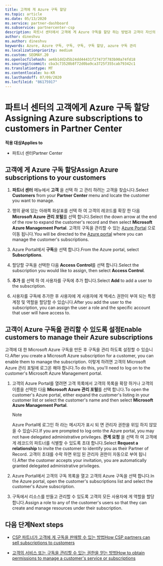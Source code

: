 ```yaml
---
title: 고객에 게 Azure 구독 할당
ms.topic: article
ms.date: 05/13/2020
ms.service: partner-dashboard
ms.subservice: partnercenter-csp
description: 파트너 센터에서 고객에 게 Azure 구독을 할당 하는 방법과 고객이 자신의 구독을 관리 하도록 설정 하는 방법을 알아봅니다.
author: dineshvu
ms.author: dineshvu
keywords: Azure, Azure 구독, 구독, 구독, 구독 할당, azure 구독 관리
ms.localizationpriority: medium
ms.custom: SEOMAY.20
ms.openlocfilehash: ae6b1dd2d5b24dd44431f27473f783b90a74fd18
ms.sourcegitcommit: cba3c73520b8f72d0ba9ca3725f355cab79342c1
ms.translationtype: MT
ms.contentlocale: ko-KR
ms.lasthandoff: 07/09/2020
ms.locfileid: "86175917"
---
```

# <a name="assigning-azure-subscriptions-to-customers-in-partner-center"></a><span data-ttu-id="6e9de-104">파트너 센터의 고객에게 Azure 구독 할당</span><span class="sxs-lookup"><span data-stu-id="6e9de-104">Assigning Azure subscriptions to customers in Partner Center</span></span>

<span data-ttu-id="6e9de-105">**적용 대상**</span><span class="sxs-lookup"><span data-stu-id="6e9de-105">**Applies to**</span></span>

- <span data-ttu-id="6e9de-106">파트너 센터</span><span class="sxs-lookup"><span data-stu-id="6e9de-106">Partner Center</span></span>

## <a name="assign-azure-subscriptions-to-your-customers"></a><span data-ttu-id="6e9de-107">고객에 게 Azure 구독 할당</span><span class="sxs-lookup"><span data-stu-id="6e9de-107">Assign Azure subscriptions to your customers</span></span>

1. <span data-ttu-id="6e9de-108">**파트너 센터** 메뉴에서 **고객** 을 선택 하 고 관리 하려는 고객을 찾습니다.</span><span class="sxs-lookup"><span data-stu-id="6e9de-108">Select **Customers** from your **Partner Center** menu and locate the customer you want to manage.</span></span>

2. <span data-ttu-id="6e9de-109">행의 끝에 있는 아래쪽 화살표를 선택 하 여 고객의 레코드를 확장 한 다음 **Microsoft Azure 관리 포털**를 선택 합니다.</span><span class="sxs-lookup"><span data-stu-id="6e9de-109">Select the down arrow at the end of the row to expand the customer's record and then select **Microsoft Azure Management Portal**.</span></span> <span data-ttu-id="6e9de-110">고객의 구독을 관리할 수 있는 [Azure Portal](https://portal.azure.com/) 으로 이동 됩니다.</span><span class="sxs-lookup"><span data-stu-id="6e9de-110">You will be directed to the [Azure portal](https://portal.azure.com/) where you can manage the customer's subscriptions.</span></span>

3. <span data-ttu-id="6e9de-111">Azure Portal에서 **구독**을 선택 합니다.</span><span class="sxs-lookup"><span data-stu-id="6e9de-111">From the Azure portal, select **Subscriptions**.</span></span>

4. <span data-ttu-id="6e9de-112">할당할 구독을 선택한 다음 **Access Control**를 선택 합니다.</span><span class="sxs-lookup"><span data-stu-id="6e9de-112">Select the subscription you would like to assign, then select **Access Control**.</span></span>

5. <span data-ttu-id="6e9de-113">**추가** 를 선택 하 여 사용자를 구독에 추가 합니다.</span><span class="sxs-lookup"><span data-stu-id="6e9de-113">Select **Add** to add a user to the subscription.</span></span> 

6. <span data-ttu-id="6e9de-114">사용자를 구독에 추가한 후 사용자에 게 사용자에 게 액세스 권한이 부여 되는 특정 계정 및 역할을 할당할 수 있습니다.</span><span class="sxs-lookup"><span data-stu-id="6e9de-114">After you add the user to the subscription, you can assign the user a role and the specific account that user will have access to.</span></span>

## <a name="enable-customers-to-manage-their-azure-subscriptions"></a><span data-ttu-id="6e9de-115">고객이 Azure 구독을 관리할 수 있도록 설정</span><span class="sxs-lookup"><span data-stu-id="6e9de-115">Enable customers to manage their Azure subscriptions</span></span>

<span data-ttu-id="6e9de-116">고객에 대 한 Microsoft Azure 구독을 만든 후 구독을 관리 하도록 설정할 수 있습니다.</span><span class="sxs-lookup"><span data-stu-id="6e9de-116">After you create a Microsoft Azure subscription for a customer, you can enable them to manage the subscription.</span></span> <span data-ttu-id="6e9de-117">이렇게 하려면 고객의 Microsoft Azure 관리 포털에 로그온 해야 합니다.</span><span class="sxs-lookup"><span data-stu-id="6e9de-117">To do this, you'll need to log on to the customer's Microsoft Azure Management portal.</span></span> 

1. <span data-ttu-id="6e9de-118">고객의 Azure Portal를 열려면 고객 목록에서 고객의 목록을 확장 하거나 고객의 이름을 선택한 다음 **Microsoft Azure 관리 포털**를 선택 합니다.</span><span class="sxs-lookup"><span data-stu-id="6e9de-118">To open the customer's Azure portal, either expand the customer's listing in your customer list or select the customer's name and then select **Microsoft Azure Management Portal**.</span></span>

   > [!NOTE]  
   > <span data-ttu-id="6e9de-119">Azure Portal에 로그인 하 라는 메시지가 표시 되 면 관리자 권한을 위임 하지 않았을 수 있습니다.</span><span class="sxs-lookup"><span data-stu-id="6e9de-119">If you are prompted to log onto the Azure portal, you may not have delegated administrative privileges.</span></span> <span data-ttu-id="6e9de-120">**관계 요청** 을 선택 하 여 고객에 게 레코드의 파트너를 식별할 수 있도록 초대 합니다.</span><span class="sxs-lookup"><span data-stu-id="6e9de-120">Select **Request a relationship** to invite the customer to identify you as their Partner of Record.</span></span> <span data-ttu-id="6e9de-121">고객이 초대를 수락 하면 위임 된 관리자 권한이 자동으로 부여 됩니다.</span><span class="sxs-lookup"><span data-stu-id="6e9de-121">After the customer accepts your invitation, you are automatically granted delegated administrative privileges.</span></span>

2. <span data-ttu-id="6e9de-122">Azure Portal에서 고객의 구독 목록을 열고 고객의 Azure 구독을 선택 합니다.</span><span class="sxs-lookup"><span data-stu-id="6e9de-122">In the Azure portal, open the customer's subscriptions list and select the customer's Azure subscription.</span></span>

3. <span data-ttu-id="6e9de-123">구독에서 리소스를 만들고 관리할 수 있도록 고객의 모든 사용자에 게 역할을 할당 합니다.</span><span class="sxs-lookup"><span data-stu-id="6e9de-123">Assign a role to any of the customer's users so that they can create and manage resources under their subscription.</span></span>

## <a name="next-steps"></a><span data-ttu-id="6e9de-124">다음 단계</span><span class="sxs-lookup"><span data-stu-id="6e9de-124">Next steps</span></span>

- [<span data-ttu-id="6e9de-125">CSP 파트너가 고객에 게 구독을 판매할 수 있는 방법</span><span class="sxs-lookup"><span data-stu-id="6e9de-125">How CSP partners can sell subscriptions to customers</span></span>](customer-subscriptions.md)

- [<span data-ttu-id="6e9de-126">고객의 서비스 또는 구독을 관리할 수 있는 권한을 얻는 방법</span><span class="sxs-lookup"><span data-stu-id="6e9de-126">How to obtain permissions to manage a customer's service or subscriptions</span></span>](customers-revoke-admin-privileges.md)
